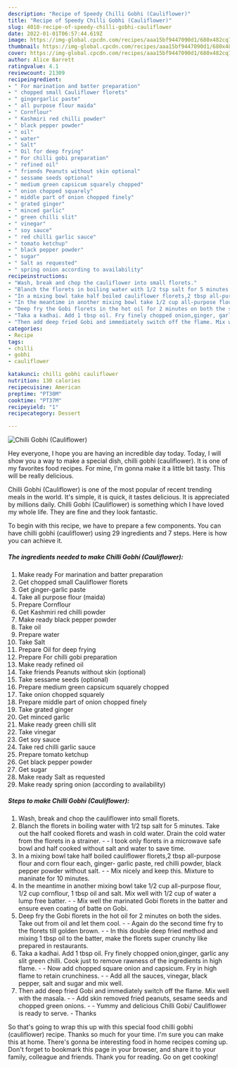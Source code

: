 ```yaml
---
description: "Recipe of Speedy Chilli Gobhi (Cauliflower)"
title: "Recipe of Speedy Chilli Gobhi (Cauliflower)"
slug: 4010-recipe-of-speedy-chilli-gobhi-cauliflower
date: 2022-01-01T06:57:44.619Z
image: https://img-global.cpcdn.com/recipes/aaa15bf9447090d1/680x482cq70/chilli-gobhi-cauliflower-recipe-main-photo.jpg
thumbnail: https://img-global.cpcdn.com/recipes/aaa15bf9447090d1/680x482cq70/chilli-gobhi-cauliflower-recipe-main-photo.jpg
cover: https://img-global.cpcdn.com/recipes/aaa15bf9447090d1/680x482cq70/chilli-gobhi-cauliflower-recipe-main-photo.jpg
author: Alice Barrett
ratingvalue: 4.1
reviewcount: 21309
recipeingredient:
- " For marination and batter preparation"
- " chopped small Cauliflower florets"
- " gingergarlic paste"
- " all purpose flour maida"
- " Cornflour"
- " Kashmiri red chilli powder"
- " black pepper powder"
- " oil"
- " water"
- " Salt"
- " Oil for deep frying"
- " For chilli gobi preparation"
- " refined oil"
- " friends Peanuts without skin optional"
- " sessame seeds optional"
- " medium green capsicum squarely chopped"
- " onion chopped squarely"
- " middle part of onion chopped finely"
- " grated ginger"
- " minced garlic"
- " green chilli slit"
- " vinegar"
- " soy sauce"
- " red chilli garlic sauce"
- " tomato ketchup"
- " black pepper powder"
- " sugar"
- " Salt as requested"
- " spring onion according to availability"
recipeinstructions:
- "Wash, break and chop the cauliflower into small florets."
- "Blanch the florets in boiling water with 1/2 tsp salt for 5 minutes. Take out the half cooked florets and wash in cold water. Drain the cold water from the florets in a strainer.  I took only florets in a microwave safe bowl and half cooked without salt and water to save time."
- "In a mixing bowl take half boiled cauliflower florets,2 tbsp all-purpose flour and corn flour each, ginger- garlic paste, red chilli powder, black pepper powder without salt.  Mix nicely and keep this. Mixture to maninate for 10 minutes."
- "In the meantime in another mixing bowl take 1/2 cup all-purpose flour, 1/2 cup cornflour, 1 tbsp oil and salt. Mix well with 1/2 cup of water a lump free batter.  Mix well the marinated Gobi florets in the batter and ensure even coating of batte on Gobi."
- "Deep fry the Gobi florets in the hot oil for 2 minutes on both the sides. Take out from oil and let them cool.  Again do the second time fry to the florets till golden brown.  In this double deep fried method and mixing 1 tbsp oil to the batter, make the florets super crunchy like prepared in restaurants."
- "Taka a kadhai. Add 1 tbsp oil. Fry finely chopped onion,ginger, garlic any slit green chilli. Cook just to remove rawness of the ingredients in high flame.  Now add chopped square onion and capsicum. Fry in high flame to retain crunchiness.  Add all the sauces, vinegar, black pepper, salt and sugar and mix well."
- "Then add deep fried Gobi and immediately switch off the flame. Mix well with the masala.   Add skin removed fried peanuts, sesame seeds and chopped green onions.  Yummy and delicious Chilli Gobi/ Cauliflower is ready to serve. Thanks"
categories:
- Recipe
tags:
- chilli
- gobhi
- cauliflower

katakunci: chilli gobhi cauliflower 
nutrition: 130 calories
recipecuisine: American
preptime: "PT30M"
cooktime: "PT37M"
recipeyield: "1"
recipecategory: Dessert

---
```



![Chilli Gobhi (Cauliflower)](https://img-global.cpcdn.com/recipes/aaa15bf9447090d1/680x482cq70/chilli-gobhi-cauliflower-recipe-main-photo.jpg)

Hey everyone, I hope you are having an incredible day today. Today, I will show you a way to make a special dish, chilli gobhi (cauliflower). It is one of my favorites food recipes. For mine, I'm gonna make it a little bit tasty. This will be really delicious.



Chilli Gobhi (Cauliflower) is one of the most popular of recent trending meals in the world. It's simple, it is quick, it tastes delicious. It is appreciated by millions daily. Chilli Gobhi (Cauliflower) is something which I have loved my whole life. They are fine and they look fantastic.


To begin with this recipe, we have to prepare a few components. You can have chilli gobhi (cauliflower) using 29 ingredients and 7 steps. Here is how you can achieve it.

<!--inarticleads1-->

##### The ingredients needed to make Chilli Gobhi (Cauliflower):

1. Make ready  For marination and batter preparation
1. Get  chopped small Cauliflower florets
1. Get  ginger-garlic paste
1. Take  all purpose flour (maida)
1. Prepare  Cornflour
1. Get  Kashmiri red chilli powder
1. Make ready  black pepper powder
1. Take  oil
1. Prepare  water
1. Take  Salt
1. Prepare  Oil for deep frying
1. Prepare  For chilli gobi preparation
1. Make ready  refined oil
1. Take  friends Peanuts without skin (optional)
1. Take  sessame seeds (optional)
1. Prepare  medium green capsicum squarely chopped
1. Take  onion chopped squarely
1. Prepare  middle part of onion chopped finely
1. Take  grated ginger
1. Get  minced garlic
1. Make ready  green chilli slit
1. Take  vinegar
1. Get  soy sauce
1. Take  red chilli garlic sauce
1. Prepare  tomato ketchup
1. Get  black pepper powder
1. Get  sugar
1. Make ready  Salt as requested
1. Make ready  spring onion (according to availability)




<!--inarticleads2-->

##### Steps to make Chilli Gobhi (Cauliflower):

1. Wash, break and chop the cauliflower into small florets.
1. Blanch the florets in boiling water with 1/2 tsp salt for 5 minutes. Take out the half cooked florets and wash in cold water. Drain the cold water from the florets in a strainer. -  - I took only florets in a microwave safe bowl and half cooked without salt and water to save time.
1. In a mixing bowl take half boiled cauliflower florets,2 tbsp all-purpose flour and corn flour each, ginger- garlic paste, red chilli powder, black pepper powder without salt. -  - Mix nicely and keep this. Mixture to maninate for 10 minutes.
1. In the meantime in another mixing bowl take 1/2 cup all-purpose flour, 1/2 cup cornflour, 1 tbsp oil and salt. Mix well with 1/2 cup of water a lump free batter. -  - Mix well the marinated Gobi florets in the batter and ensure even coating of batte on Gobi.
1. Deep fry the Gobi florets in the hot oil for 2 minutes on both the sides. Take out from oil and let them cool. -  - Again do the second time fry to the florets till golden brown. -  - In this double deep fried method and mixing 1 tbsp oil to the batter, make the florets super crunchy like prepared in restaurants.
1. Taka a kadhai. Add 1 tbsp oil. Fry finely chopped onion,ginger, garlic any slit green chilli. Cook just to remove rawness of the ingredients in high flame. -  - Now add chopped square onion and capsicum. Fry in high flame to retain crunchiness. -  - Add all the sauces, vinegar, black pepper, salt and sugar and mix well.
1. Then add deep fried Gobi and immediately switch off the flame. Mix well with the masala.  -  - Add skin removed fried peanuts, sesame seeds and chopped green onions. -  - Yummy and delicious Chilli Gobi/ Cauliflower is ready to serve. - Thanks




So that's going to wrap this up with this special food chilli gobhi (cauliflower) recipe. Thanks so much for your time. I'm sure you can make this at home. There's gonna be interesting food in home recipes coming up. Don't forget to bookmark this page in your browser, and share it to your family, colleague and friends. Thank you for reading. Go on get cooking!
